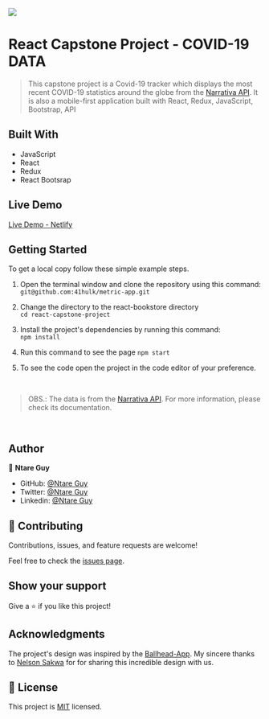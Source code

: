 ![](https://img.shields.io/badge/Microverse-blueviolet)

# React Capstone Project - COVID-19 DATA

> This capstone project is a Covid-19 tracker which displays the most recent COVID-19 statistics around the globe from the [Narrativa API](https://covid19tracking.narrativa.com/index_en.html). It is also a mobile-first application built with React, Redux, JavaScript, Bootstrap, API


## Built With

- JavaScript
- React
- Redux
- React Bootsrap

## Live Demo
[Live Demo - Netlify](https://cvd-trak.netlify.app/)

## Getting Started

To get a local copy follow these simple example steps.  

1. Open the terminal window and clone the repository using this command:  
`git@github.com:41hulk/metric-app.git` 

2. Change the directory to the react-bookstore directory  
`cd react-capstone-project`  
3. Install the project's dependencies by running this command:   
`npm install`   
4. Run this command to see the page `npm start`  
5. To see the code open the project in the code editor of your preference.

<br>

>OBS.: The data is from the [Narrativa API](https://covid19tracking.narrativa.com/index_en.html). For more information, please check its documentation.

<br>

## Author
👤 **Ntare Guy**
- GitHub: [@Ntare Guy](https://github.com/41hulk)
- Twitter: [@Ntare Guy](https://twitter.com/ntare-guy)
- Linkedin: [@Ntare Guy](https://www.linkedin.com/in/ntare-guy/)

## 🤝 Contributing

Contributions, issues, and feature requests are welcome!

Feel free to check the [issues page](https://github.com/41hulk/metric-app/issues).

## Show your support

Give a ⭐️ if you like this project!

## Acknowledgments

The project's design was inspired by the <a href="https://www.behance.net/gallery/31579789/Ballhead-App-(Free-PSDs">Ballhead-App</a>. My sincere thanks to [Nelson Sakwa](https://www.behance.net/sakwadesignstudio) for for sharing this incredible design with us.

## 📝 License

This project is [MIT](LICENSE) licensed.
